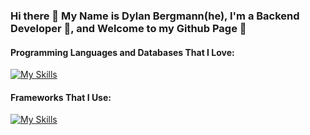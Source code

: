 ### Hi there 🐋 My Name is Dylan Bergmann(he), I'm a Backend Developer 🐋, and Welcome to my Github Page 🌲
#### Programming Languages and Databases That I Love:
[![My Skills](https://skillicons.dev/icons?i=python,php,ruby,js,go,elixir,postgres,mysql,redis&theme=light)](https://skillicons.dev)
#### Frameworks That I Use: 
[![My Skills](https://skillicons.dev/icons?i=django,laravel,rails,vue,react&theme=light)](https://skillicons.dev)
<!--
**DylanBergmann2502/DylanBergmann2502** is a ✨ _special_ ✨ repository because its `README.md` (this file) appears on your GitHub profile.

Here are some ideas to get you started:

- 🔭 I’m currently working on ...
- 🌱 I’m currently learning ...
- 👯 I’m looking to collaborate on ...
- 🤔 I’m looking for help with ...
- 💬 Ask me about ...
- 📫 How to reach me: ...
- 😄 Pronouns: ...
- ⚡ Fun fact: ...
-->
